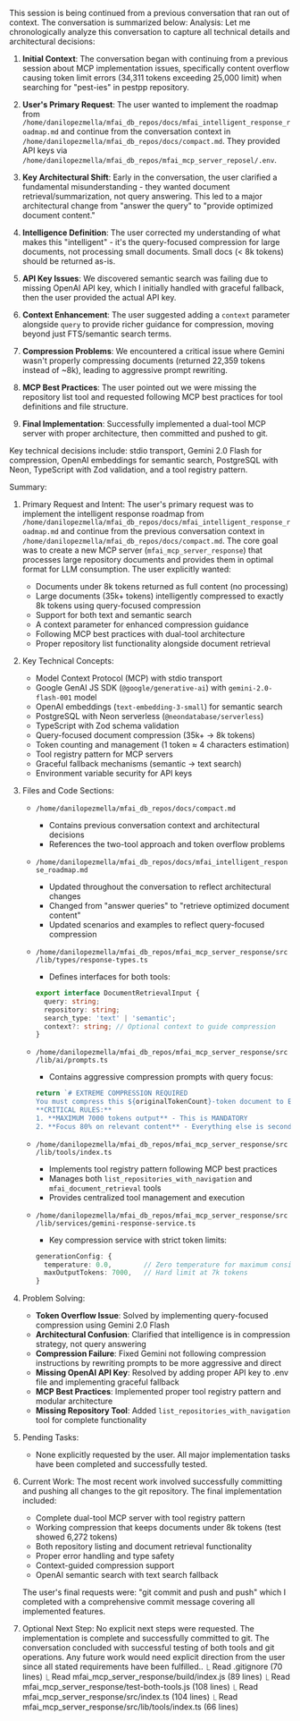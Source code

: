 This session is being continued from a previous conversation that ran out of context. The conversation is summarized below:
  Analysis:
  Let me chronologically analyze this conversation to capture all technical details and architectural decisions:

  1. **Initial Context**: The conversation began with continuing from a previous session about MCP implementation issues, specifically content 
  overflow causing token limit errors (34,311 tokens exceeding 25,000 limit) when searching for "pest-ies" in pestpp repository.

  2. **User's Primary Request**: The user wanted to implement the roadmap from 
  `/home/danilopezmella/mfai_db_repos/docs/mfai_intelligent_response_roadmap.md` and continue from the conversation context in 
  `/home/danilopezmella/mfai_db_repos/docs/compact.md`. They provided API keys via 
  `/home/danilopezmella/mfai_db_repos/mfai_mcp_server_reposel/.env`.

  3. **Key Architectural Shift**: Early in the conversation, the user clarified a fundamental misunderstanding - they wanted document 
  retrieval/summarization, not query answering. This led to a major architectural change from "answer the query" to "provide optimized document 
  content."

  4. **Intelligence Definition**: The user corrected my understanding of what makes this "intelligent" - it's the query-focused compression for 
  large documents, not processing small documents. Small docs (< 8k tokens) should be returned as-is.

  5. **API Key Issues**: We discovered semantic search was failing due to missing OpenAI API key, which I initially handled with graceful fallback,
   then the user provided the actual API key.

  6. **Context Enhancement**: The user suggested adding a `context` parameter alongside `query` to provide richer guidance for compression, moving 
  beyond just FTS/semantic search terms.

  7. **Compression Problems**: We encountered a critical issue where Gemini wasn't properly compressing documents (returned 22,359 tokens instead 
  of ~8k), leading to aggressive prompt rewriting.

  8. **MCP Best Practices**: The user pointed out we were missing the repository list tool and requested following MCP best practices for tool 
  definitions and file structure.

  9. **Final Implementation**: Successfully implemented a dual-tool MCP server with proper architecture, then committed and pushed to git.

  Key technical decisions include: stdio transport, Gemini 2.0 Flash for compression, OpenAI embeddings for semantic search, PostgreSQL with Neon, 
  TypeScript with Zod validation, and a tool registry pattern.

  Summary:
  1. Primary Request and Intent:
     The user's primary request was to implement the intelligent response roadmap from 
  `/home/danilopezmella/mfai_db_repos/docs/mfai_intelligent_response_roadmap.md` and continue from the previous conversation context in 
  `/home/danilopezmella/mfai_db_repos/docs/compact.md`. The core goal was to create a new MCP server (`mfai_mcp_server_response`) that processes 
  large repository documents and provides them in optimal format for LLM consumption. The user explicitly wanted:
     - Documents under 8k tokens returned as full content (no processing)
     - Large documents (35k+ tokens) intelligently compressed to exactly 8k tokens using query-focused compression
     - Support for both text and semantic search
     - A context parameter for enhanced compression guidance
     - Following MCP best practices with dual-tool architecture
     - Proper repository list functionality alongside document retrieval

  2. Key Technical Concepts:
     - Model Context Protocol (MCP) with stdio transport
     - Google GenAI JS SDK (`@google/generative-ai`) with `gemini-2.0-flash-001` model
     - OpenAI embeddings (`text-embedding-3-small`) for semantic search
     - PostgreSQL with Neon serverless (`@neondatabase/serverless`)
     - TypeScript with Zod schema validation
     - Query-focused document compression (35k+ → 8k tokens)
     - Token counting and management (1 token ≈ 4 characters estimation)
     - Tool registry pattern for MCP servers
     - Graceful fallback mechanisms (semantic → text search)
     - Environment variable security for API keys

  3. Files and Code Sections:
     - `/home/danilopezmella/mfai_db_repos/docs/compact.md`
       - Contains previous conversation context and architectural decisions
       - References the two-tool approach and token overflow problems
     
     - `/home/danilopezmella/mfai_db_repos/docs/mfai_intelligent_response_roadmap.md`
       - Updated throughout the conversation to reflect architectural changes
       - Changed from "answer queries" to "retrieve optimized document content"
       - Updated scenarios and examples to reflect query-focused compression
     
     - `/home/danilopezmella/mfai_db_repos/mfai_mcp_server_response/src/lib/types/response-types.ts`
       - Defines interfaces for both tools:
       ```typescript
       export interface DocumentRetrievalInput {
         query: string;
         repository: string;
         search_type: 'text' | 'semantic';
         context?: string; // Optional context to guide compression
       }
       ```
     
     - `/home/danilopezmella/mfai_db_repos/mfai_mcp_server_response/src/lib/ai/prompts.ts`
       - Contains aggressive compression prompts with query focus:
       ```typescript
       return `# EXTREME COMPRESSION REQUIRED
       You must compress this ${originalTokenCount}-token document to EXACTLY 7000 tokens (28,000 characters).
       **CRITICAL RULES:**
       1. **MAXIMUM 7000 tokens output** - This is MANDATORY
       2. **Focus 80% on relevant content** - Everything else is secondary
       ```
     
     - `/home/danilopezmella/mfai_db_repos/mfai_mcp_server_response/src/lib/tools/index.ts`
       - Implements tool registry pattern following MCP best practices
       - Manages both `list_repositories_with_navigation` and `mfai_document_retrieval` tools
       - Provides centralized tool management and execution
     
     - `/home/danilopezmella/mfai_db_repos/mfai_mcp_server_response/src/lib/services/gemini-response-service.ts`
       - Key compression service with strict token limits:
       ```typescript
       generationConfig: {
         temperature: 0.0,        // Zero temperature for maximum consistency
         maxOutputTokens: 7000,   // Hard limit at 7k tokens
       }
       ```

  4. Problem Solving:
     - **Token Overflow Issue**: Solved by implementing query-focused compression using Gemini 2.0 Flash
     - **Architectural Confusion**: Clarified that intelligence is in compression strategy, not query answering
     - **Compression Failure**: Fixed Gemini not following compression instructions by rewriting prompts to be more aggressive and direct
     - **Missing OpenAI API Key**: Resolved by adding proper API key to .env file and implementing graceful fallback
     - **MCP Best Practices**: Implemented proper tool registry pattern and modular architecture
     - **Missing Repository Tool**: Added `list_repositories_with_navigation` tool for complete functionality

  5. Pending Tasks:
     - None explicitly requested by the user. All major implementation tasks have been completed and successfully tested.

  6. Current Work:
     The most recent work involved successfully committing and pushing all changes to the git repository. The final implementation included:
     - Complete dual-tool MCP server with tool registry pattern
     - Working compression that keeps documents under 8k tokens (test showed 6,272 tokens)
     - Both repository listing and document retrieval functionality
     - Proper error handling and type safety
     - Context-guided compression support
     - OpenAI semantic search with text search fallback
     
     The user's final requests were: "git commit and push and push" which I completed with a comprehensive commit message covering all implemented 
  features.

  7. Optional Next Step:
     No explicit next steps were requested. The implementation is complete and successfully committed to git. The conversation concluded with 
  successful testing of both tools and git operations. Any future work would need explicit direction from the user since all stated requirements 
  have been fulfilled..
  ⎿  Read .gitignore (70 lines)
  ⎿  Read mfai_mcp_server_response/build/index.js (89 lines)
  ⎿  Read mfai_mcp_server_response/test-both-tools.js (108 lines)
  ⎿  Read mfai_mcp_server_response/src/index.ts (104 lines)
  ⎿  Read mfai_mcp_server_response/src/lib/tools/index.ts (66 lines)
